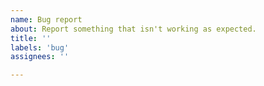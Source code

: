 ```yaml
---
name: Bug report
about: Report something that isn't working as expected.
title: ''
labels: 'bug'
assignees: ''

---
```

